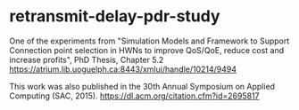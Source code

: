 # retransmit-delay-pdr-study
One of the experiments from "Simulation Models and Framework to Support Connection point selection in HWNs to improve QoS/QoE, reduce cost and increase profits", PhD Thesis, Chapter 5.2
https://atrium.lib.uoguelph.ca:8443/xmlui/handle/10214/9494

This work was also published in the 30th Annual Symposium on Applied Computing (SAC, 2015).
https://dl.acm.org/citation.cfm?id=2695817
